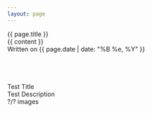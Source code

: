 ```yaml
--- 
layout: page 
---
```


<div class="main" data-barba="container" data-barba-namespace="post">
    <div class="swapper">
        <div class="loader">
            <p id="loader-message"></p>
        </div>
    </div>
    <div class="title center">{{ page.title }}</div>
    <div class="card-chain">
        <div class="card flat padded">
            <div class="entry">
                {{ content }}
            </div>
            <div class="date">
                Written on {{ page.date | date: "%B %e, %Y" }}
            </div>
        </div>
    </div>
    <!-- Yucky br but I'm lazy -->
    <br>
    <br>
    <br>
    <br>
    <div class="preview">
        <div id="preview-title">Test Title</div>
        <div class="split-information">
            <div id="preview-description">Test Description</div>
            <div id="preview-image-count">?/? images</div>
        </div>
        <div id="preview-image"></div>
        <div id="preview-close"></div>
        <div id="library-nav" class="split-information arrow">
            <div class="right"></div>
            <div class="left"></div>
        </div>
    </div>
</div>
